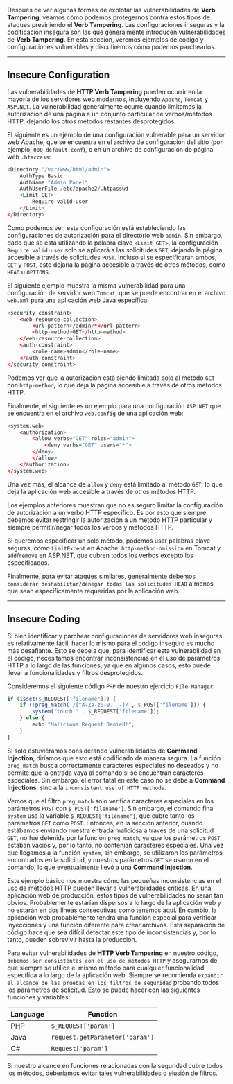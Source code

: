 
Después de ver algunas formas de explotar las vulnerabilidades de **Verb Tampering**, veamos cómo podemos protegernos contra estos tipos de ataques previniendo el **Verb Tampering**. Las configuraciones inseguras y la codificación insegura son las que generalmente introducen vulnerabilidades de **Verb Tampering**. En esta sección, veremos ejemplos de código y configuraciones vulnerables y discutiremos cómo podemos parchearlos.

---

## Insecure Configuration

Las vulnerabilidades de **HTTP Verb Tampering** pueden ocurrir en la mayoría de los servidores web modernos, incluyendo `Apache`, `Tomcat` y `ASP.NET`. La vulnerabilidad generalmente ocurre cuando limitamos la autorización de una página a un conjunto particular de verbos/métodos HTTP, dejando los otros métodos restantes desprotegidos.

El siguiente es un ejemplo de una configuración vulnerable para un servidor web Apache, que se encuentra en el archivo de configuración del sitio (por ejemplo, `000-default.conf`), o en un archivo de configuración de página web `.htaccess`:

```r
<Directory "/var/www/html/admin">
    AuthType Basic
    AuthName "Admin Panel"
    AuthUserFile /etc/apache2/.htpasswd
    <Limit GET>
        Require valid-user
    </Limit>
</Directory>
```

Como podemos ver, esta configuración está estableciendo las configuraciones de autorización para el directorio web `admin`. Sin embargo, dado que se está utilizando la palabra clave `<Limit GET>`, la configuración `Require valid-user` solo se aplicará a las solicitudes `GET`, dejando la página accesible a través de solicitudes `POST`. Incluso si se especificaran ambos, `GET` y `POST`, esto dejaría la página accesible a través de otros métodos, como `HEAD` u `OPTIONS`.

El siguiente ejemplo muestra la misma vulnerabilidad para una configuración de servidor web `Tomcat`, que se puede encontrar en el archivo `web.xml` para una aplicación web Java específica:

```r
<security-constraint>
    <web-resource-collection>
        <url-pattern>/admin/*</url-pattern>
        <http-method>GET</http-method>
    </web-resource-collection>
    <auth-constraint>
        <role-name>admin</role-name>
    </auth-constraint>
</security-constraint>
```

Podemos ver que la autorización está siendo limitada solo al método `GET` con `http-method`, lo que deja la página accesible a través de otros métodos HTTP.

Finalmente, el siguiente es un ejemplo para una configuración `ASP.NET` que se encuentra en el archivo `web.config` de una aplicación web:

```r
<system.web>
    <authorization>
        <allow verbs="GET" roles="admin">
            <deny verbs="GET" users="*">
        </deny>
        </allow>
    </authorization>
</system.web>
```

Una vez más, el alcance de `allow` y `deny` está limitado al método `GET`, lo que deja la aplicación web accesible a través de otros métodos HTTP.

Los ejemplos anteriores muestran que no es seguro limitar la configuración de autorización a un verbo HTTP específico. Es por esto que siempre debemos evitar restringir la autorización a un método HTTP particular y siempre permitir/negar todos los verbos y métodos HTTP.

Si queremos especificar un solo método, podemos usar palabras clave seguras, como `LimitExcept` en Apache, `http-method-omission` en Tomcat y `add`/`remove` en ASP.NET, que cubren todos los verbos excepto los especificados.

Finalmente, para evitar ataques similares, generalmente debemos `considerar deshabilitar/denegar todas las solicitudes HEAD` a menos que sean específicamente requeridas por la aplicación web.

---

## Insecure Coding

Si bien identificar y parchear configuraciones de servidores web inseguras es relativamente fácil, hacer lo mismo para el código inseguro es mucho más desafiante. Esto se debe a que, para identificar esta vulnerabilidad en el código, necesitamos encontrar inconsistencias en el uso de parámetros HTTP a lo largo de las funciones, ya que en algunos casos, esto puede llevar a funcionalidades y filtros desprotegidos.

Consideremos el siguiente código `PHP` de nuestro ejercicio `File Manager`:

```r
if (isset($_REQUEST['filename'])) {
    if (!preg_match('/[^A-Za-z0-9. _-]/', $_POST['filename'])) {
        system("touch " . $_REQUEST['filename']);
    } else {
        echo "Malicious Request Denied!";
    }
}
```

Si solo estuviéramos considerando vulnerabilidades de **Command Injection**, diríamos que esto está codificado de manera segura. La función `preg_match` busca correctamente caracteres especiales no deseados y no permite que la entrada vaya al comando si se encuentran caracteres especiales. Sin embargo, el error fatal en este caso no se debe a **Command Injections**, sino a la `inconsistent use of HTTP methods`.

Vemos que el filtro `preg_match` solo verifica caracteres especiales en los parámetros `POST` con `$_POST['filename']`. Sin embargo, el comando final `system` usa la variable `$_REQUEST['filename']`, que cubre tanto los parámetros `GET` como `POST`. Entonces, en la sección anterior, cuando estábamos enviando nuestra entrada maliciosa a través de una solicitud `GET`, no fue detenida por la función `preg_match`, ya que los parámetros `POST` estaban vacíos y, por lo tanto, no contenían caracteres especiales. Una vez que llegamos a la función `system`, sin embargo, se utilizaron los parámetros encontrados en la solicitud, y nuestros parámetros `GET` se usaron en el comando, lo que eventualmente llevó a una **Command Injection**.

Este ejemplo básico nos muestra cómo las pequeñas inconsistencias en el uso de métodos HTTP pueden llevar a vulnerabilidades críticas. En una aplicación web de producción, estos tipos de vulnerabilidades no serán tan obvios. Probablemente estarían dispersos a lo largo de la aplicación web y no estarán en dos líneas consecutivas como tenemos aquí. En cambio, la aplicación web probablemente tendrá una función especial para verificar inyecciones y una función diferente para crear archivos. Esta separación de código hace que sea difícil detectar este tipo de inconsistencias y, por lo tanto, pueden sobrevivir hasta la producción.

Para evitar vulnerabilidades de **HTTP Verb Tampering** en nuestro código, `debemos ser consistentes con el uso de métodos HTTP` y asegurarnos de que siempre se utilice el mismo método para cualquier funcionalidad específica a lo largo de la aplicación web. Siempre se recomienda `expandir el alcance de las pruebas en los filtros de seguridad` probando todos los parámetros de solicitud. Esto se puede hacer con las siguientes funciones y variables:

| Language | Function                     |
|----------|------------------------------|
| PHP      | `$_REQUEST['param']`         |
| Java     | `request.getParameter('param')` |
| C#       | `Request['param']`           |

Si nuestro alcance en funciones relacionadas con la seguridad cubre todos los métodos, deberíamos evitar tales vulnerabilidades o elusión de filtros.